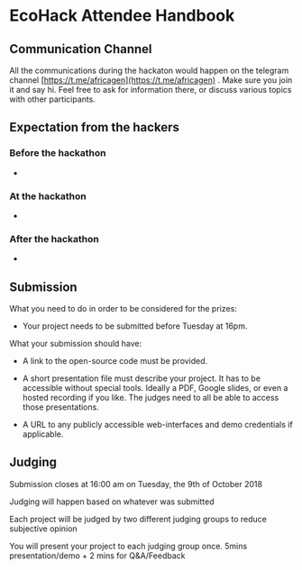 # EcoHack Attendee Handbook

## Communication Channel

All the communications during the hackaton would happen on the telegram channel [https://t.me/africagen](https://t.me/africagen) . Make sure you join it and say hi. Feel free to ask for information there, or discuss various topics with other participants.

## Expectation from the hackers

### Before the hackathon

* 

### At the hackathon

* 

### After the hackathon

* 


## Submission

What you need to do in order to be considered for the prizes:

* Your project needs to be submitted before Tuesday at 16pm.

What your submission should have:

* A link to the open-source code must be provided.

* A short presentation file must describe your project. It has to be accessible without special tools. Ideally a PDF, Google slides, or even a hosted recording if you like. The judges need to all be able to access those presentations.

* A URL to any publicly accessible web-interfaces and demo credentials if applicable.


## Judging

Submission closes at 16:00 am on Tuesday, the 9th of October 2018

Judging will happen based on whatever was submitted

Each project will be judged by two different judging groups to reduce subjective opinion

You will present your project to each judging group once. 5mins presentation/demo + 2 mins for Q&A/Feedback
